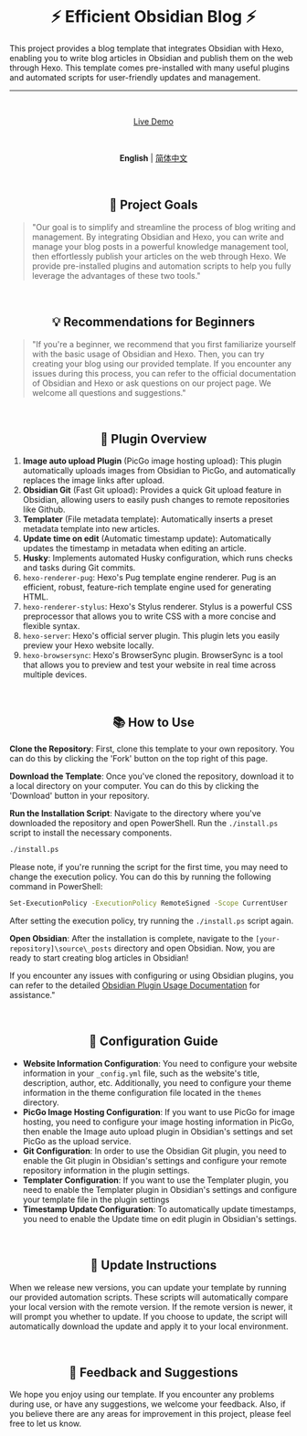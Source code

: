 <h1 align="center"><strong>⚡ Efficient Obsidian Blog ⚡</strong></h1>

This project provides a blog template that integrates Obsidian with  Hexo, enabling you to write blog articles in Obsidian and publish them  on the web through Hexo. This template comes pre-installed with many  useful plugins and automated scripts for user-friendly updates and  management.

***
<br>
<p align='center'>
<a href="https://efficient-obsidian-blog.vercel.app/">Live Demo</a>
</p>

<br>
<p align='center'>
<b>English</b> | <a href="https://github.com/WRXinYue/efficient-obsidian-blog/blob/main/README.zh-CN.md">简体中文</a>
</p>

<br>
<h2 align="center"><strong>🎯 Project Goals</strong></h2>

> "Our goal is to simplify and streamline the process of blog writing and  management. By integrating Obsidian and Hexo, you can write and manage  your blog posts in a powerful knowledge management tool, then  effortlessly publish your articles on the web through Hexo. We provide  pre-installed plugins and automation scripts to help you fully leverage  the advantages of these two tools."

<br>
<h2 align="center"><strong>💡 Recommendations for Beginners</strong></h2>

> "If you're a beginner, we recommend that you first familiarize yourself  with the basic usage of Obsidian and Hexo. Then, you can try creating  your blog using our provided template. If you encounter any issues  during this process, you can refer to the official documentation of  Obsidian and Hexo or ask questions on our project page. We welcome all  questions and suggestions."

<br>
<h2 align="center"><strong>🚀 Plugin Overview</strong></h2>

1. **Image auto upload Plugin** (PicGo image hosting upload): This plugin automatically uploads images from Obsidian to PicGo, and automatically replaces the image links after upload.
2. **Obsidian Git** (Fast Git upload): Provides a quick Git upload feature in Obsidian, allowing users to easily push changes to remote repositories like Github.
3. **Templater** (File metadata template): Automatically inserts a preset metadata template into new articles.
4. **Update time on edit** (Automatic timestamp update): Automatically updates the timestamp in metadata when editing an article.
5. **Husky**: Implements automated Husky configuration, which runs checks and tasks during Git commits.
6. `hexo-renderer-pug`: Hexo's Pug template engine renderer. Pug is an efficient, robust, feature-rich template engine used for generating HTML.
7. `hexo-renderer-stylus`: Hexo's Stylus renderer. Stylus is a powerful CSS preprocessor that allows you to write CSS with a more concise and flexible syntax.
8. `hexo-server`: Hexo's official server plugin. This plugin lets you easily preview your Hexo website locally.
9. `hexo-browsersync`: Hexo's BrowserSync plugin. BrowserSync is a tool that allows you to preview and test your website in real time across multiple devices.

<br>
<h2 align="center"><strong>📚 How to Use</strong></h2>

**Clone the Repository**: First, clone this template to your own repository. You can do this by clicking the 'Fork' button on the top right of this page.

**Download the Template**: Once you've cloned the repository, download it to a local directory on your computer. You can do this by clicking the 'Download' button in your repository.

**Run the Installation Script**: Navigate to the directory where you've downloaded the repository and open PowerShell. Run the `./install.ps` script to install the necessary components.

```bash
./install.ps
```

Please note, if you're running the script for the first time, you may need to change the execution policy. You can do this by running the following command in PowerShell:

```bash
Set-ExecutionPolicy -ExecutionPolicy RemoteSigned -Scope CurrentUser
```
After setting the execution policy, try running the `./install.ps` script again.

**Open Obsidian**: After the installation is complete, navigate to the `[your-repository]\source\_posts` directory and open Obsidian. Now, you are ready to start creating blog articles in Obsidian!

If you encounter any issues with configuring or using Obsidian plugins, you can refer to the detailed [Obsidian Plugin Usage Documentation](https://github.com/WRXinYue/efficient-obsidian-blog/blob/master/doc/OBSIDIAN.md) for assistance."

<br><h2 align="center"><strong>🔧 Configuration Guide</strong></h2>

- **Website Information Configuration**: You need to configure your website information in your `_config.yml` file, such as the website's title, description, author, etc. Additionally, you need to configure your theme information in the theme configuration file located in the `themes` directory.
- **PicGo Image Hosting Configuration**: If you want to use PicGo for image hosting, you need to configure your image hosting information in PicGo, then enable the Image auto upload plugin in Obsidian's settings and set PicGo as the upload service.
- **Git Configuration**: In order to use the Obsidian Git plugin, you need to enable the Git plugin in Obsidian's settings and configure your remote repository information in the plugin settings.
- **Templater Configuration**: If you want to use the Templater plugin, you need to enable the Templater plugin in Obsidian's settings and configure your template file in the plugin settings
- **Timestamp Update Configuration**: To automatically update timestamps, you need to enable the Update time on edit plugin in Obsidian's settings.

<br><h2 align="center"><strong>🔄 Update Instructions</strong></h2>

When we release new versions, you can update your template by running  our provided automation scripts. These scripts will automatically  compare your local version with the remote version. If the remote  version is newer, it will prompt you whether to update. If you choose to update, the script will automatically download the update and apply it  to your local environment.

<br><h2 align="center"><strong>📮  Feedback and Suggestions</strong></h2>

We hope you enjoy using our template. If you encounter any problems  during use, or have any suggestions, we welcome your feedback. Also, if  you believe there are any areas for improvement in this project, please  feel free to let us know.
